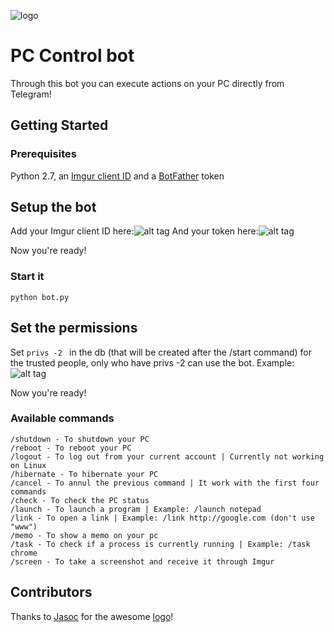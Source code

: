 ![logo](http://i.imgur.com/294uZ8G.png)
# PC Control bot

Through this bot you can execute actions on your PC directly from Telegram!

## Getting Started

### Prerequisites

Python 2.7, an [Imgur client ID](http://api.imgur.com/)
and a [BotFather](www.t.me/BotFather) token

## Setup the bot

Add your Imgur client ID here:![alt tag](http://i.imgur.com/8lCDcR6.png)
And your token here:![alt tag](http://i.imgur.com/ufcz8ic.png)

Now you're ready!

### Start it

```python bot.py```

## Set the permissions

Set ```privs -2 ``` in the db (that will be created after the /start command) for the trusted people, only who have privs -2 can
use the bot.
Example:
![alt tag](http://i.imgur.com/ObTJRJ0.png)

Now you're ready!

### Available commands

```
/shutdown - To shutdown your PC
/reboot - To reboot your PC
/logout - To log out from your current account | Currently not working on Linux
/hibernate - To hibernate your PC
/cancel - To annul the previous command | It work with the first four commands
/check - To check the PC status
/launch - To launch a program | Example: /launch notepad
/link - To open a link | Example: /link http://google.com (don't use "www")
/memo - To show a memo on your pc
/task - To check if a process is currently running | Example: /task chrome
/screen - To take a screenshot and receive it through Imgur
```

## Contributors
Thanks to [Jasoc](https://github.com/jasoc) for the awesome [logo](http://i.imgur.com/V6B5ZEf.png)!

